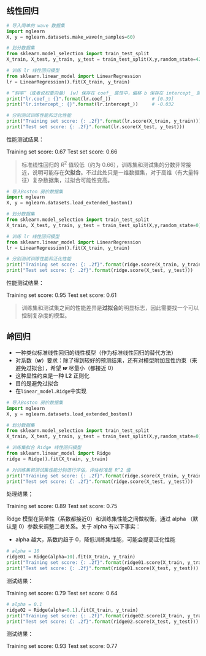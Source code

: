 ## 线性回归

```python
# 导入简单的 wave 数据集
import mglearn
X, y = mglearn.datasets.make_wave(n_samples=60)

# 划分数据集
from sklearn.model_selection import train_test_split
X_train, X_test, y_train, y_test = train_test_split(X,y,random_state=42)

# 训练 lr 线性回归模型
from sklearn.linear_model import LinearRegression
lr = LinearRegression().fit(X_train, y_train)

# “斜率”（或者说权重向量） [w] 保存在 coef_ 属性中，偏移 b 保存在 intercept_ 属性中
print("lr.coef_: {}".format(lr.coef_))               # [0.39]
print("lr.intercept_: {}".format(lr.intercept_))     # -0.032

# 分别测试训练性能和泛化性能
print("Training set score: {: .2f}".format(lr.score(X_train, y_train)))
print("Test set score: {: .2f}".format(lr.score(X_test, y_test)))
```

性能测试结果：

Training set score:  0.67
Test set score:  0.66

> 标准线性回归的 $R^2$ 值较低（约为 0.66），训练集和测试集的分数非常接近，说明可能存在**欠拟合**。不过此处只是一维数据集，对于高维（有大量特征）复杂数据集，过拟合可能性变高。



```python
# 导入Boston 房价数据集
import mglearn
X, y = mglearn.datasets.load_extended_boston()

# 划分数据集
from sklearn.model_selection import train_test_split
X_train, X_test, y_train, y_test = train_test_split(X,y,random_state=0)

# 训练 lr 线性回归模型
from sklearn.linear_model import LinearRegression
lr = LinearRegression().fit(X_train, y_train)

# 分别测试训练性能和泛化性能
print("Training set score: {: .2f}".format(ridge.score(X_train, y_train)))
print("Test set score: {: .2f}".format(ridge.score(X_test, y_test)))
```

性能测试结果：

Training set score:  0.95
Test set score:  0.61

> 训练集和测试集之间的性能差异是**过拟合**的明显标志，因此需要找一个可以控制复杂度的模型。

## 岭回归

* 一种类似标准线性回归的线性模型（作为标准线性回归的替代方法）
* 对系数（***w***）要求：除了得到较好的预测结果，还有对模型附加显性约束（来避免过拟合），希望 ***w*** 尽量小（都接近 0）
* 这种显性约束是一种 **L2** 正则化
* 目的是避免过拟合
* 在`linear_model.Ridge`中实现



```python
# 导入Boston 房价数据集
import mglearn
X, y = mglearn.datasets.load_extended_boston()

# 划分数据集
from sklearn.model_selection import train_test_split
X_train, X_test, y_train, y_test = train_test_split(X,y,random_state=0)

# 训练集拟合 Ridge 线性回归模型
from sklearn.linear_model import Ridge
ridge = Ridge().fit(X_train, y_train)

# 对训练集和测试集性能分别进行评估，评估标准是 R^2 值
print("Training set score: {: .2f}".format(ridge.score(X_train, y_train)))
print("Test set score: {: .2f}".format(ridge.score(X_test, y_test)))
```

处理结果；

Training set score:  0.89
Test set score:  0.75



Ridge 模型在简单性（系数都接近0）和训练集性能之间做权衡，通过 alpha （默认是 0）参数来调整二者关系。关于 alpha 有以下事实：

* alpha 越大，系数约趋于 0，降低训练集性能，可能会提高泛化性能

```python
# alpha = 10
ridge01 = Ridge(alpha=10).fit(X_train, y_train)
print("Training set score: {: .2f}".format(ridge01.score(X_train, y_train)))
print("Test set score: {: .2f}".format(ridge01.score(X_test, y_test)))
```

测试结果：

Training set score:  0.79
Test set score:  0.64

```python
# alpha = 0.1
ridge02 = Ridge(alpha=0.1).fit(X_train, y_train)
print("Training set score: {: .2f}".format(ridge02.score(X_train, y_train)))
print("Test set score: {: .2f}".format(ridge02.score(X_test, y_test)))
```

测试结果：

Training set score:  0.93
Test set score:  0.77